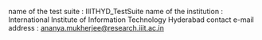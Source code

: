 name of the test suite : IIITHYD_TestSuite
name of the institution : International Institute of Information Technology Hyderabad 
contact e-mail address : ananya.mukherjee@research.iiit.ac.in

